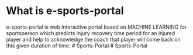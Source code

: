# What is e-sports-portal
e-sports-portal is web interactive portal based on MACHINE LEARNING for sportsperson which predicts injury recovery time period for an injured player 
and help to acknowledge the coach that player will come back on this given duration of time.
#   S p o r t s - P o r t a l  
 #   S p o r t s - P o r t a l  
 